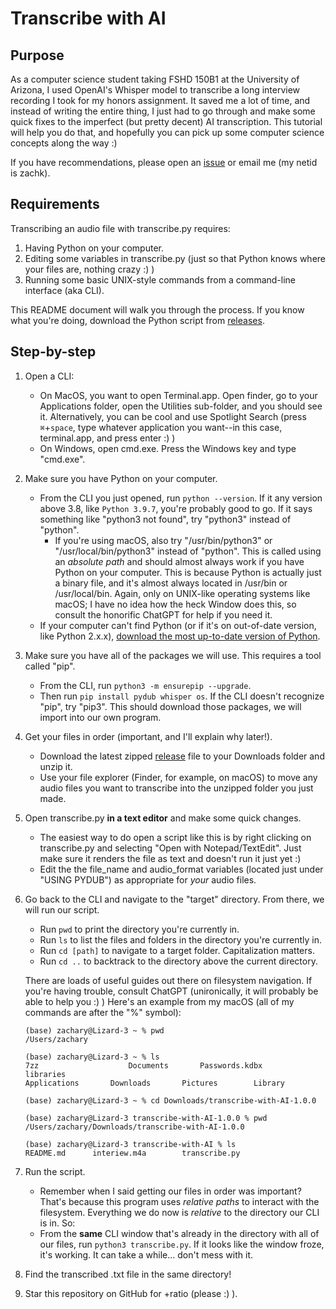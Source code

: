 # Transcribe with AI
## Purpose
As a computer science student taking FSHD 150B1 at the University of Arizona, I used OpenAI's Whisper model to transcribe a long interview recording I took for my honors assignment. It saved me a lot of time, and instead of writing the entire thing, I just had to go through and make some quick fixes to the imperfect (but pretty decent) AI transcription. This tutorial will help you do that, and hopefully you can pick up some computer science concepts along the way :)

If you have recommendations, please open an [issue](https://github.com/imzoc/transcribe-with-AI/issues) or email me (my netid is zachk).

## Requirements
Transcribing an audio file with transcribe.py requires:
1. Having Python on your computer.
2. Editing some variables in transcribe.py (just so that Python knows where your files are, nothing crazy :) )
3. Running some basic UNIX-style commands from a command-line interface (aka CLI).

This README document will walk you through the process. If you know what you're doing, download the Python script from [releases](https://github.com/imzoc/transcribe-with-AI/releases).

## Step-by-step
1. Open a CLI:
	* On MacOS, you want to open Terminal.app. Open finder, go to your Applications folder, open the Utilities sub-folder, and you should see it. Alternatively, you can be cool and use Spotlight Search (press `⌘`+`space`, type whatever application you want--in this case, terminal.app, and press enter :) )
	* On Windows, open cmd.exe. Press the Windows key and type "cmd.exe". 
2. Make sure you have Python on your computer.
	* From the CLI you just opened, run `python --version`. If it any version above 3.8, like `Python 3.9.7`, you're probably good to go. If it says something like "python3 not found", try "python3" instead of "python".
		* If you're using macOS, also try "/usr/bin/python3" or "/usr/local/bin/python3" instead of "python". This is called using an *absolute path* and should almost always work if you have Python on your computer. This is because Python is actually just a binary file, and it's almost always located in /usr/bin or /usr/local/bin. Again, only on UNIX-like operating systems like macOS; I have no idea how the heck Window does this, so consult the honorific ChatGPT for help if you need it.
	* If your computer can't find Python (or if it's on out-of-date version, like Python 2.x.x), [download the most up-to-date version of Python](https://www.python.org/downloads/).
3. Make sure you have all of the packages we will use. This requires a tool called "pip".
	* From the CLI, run `python3 -m ensurepip --upgrade`.
	* Then run `pip install pydub whisper os`. If the CLI doesn't recognize "pip", try "pip3". This should download those packages, we will import into our own program.
4. Get your files in order (important, and I'll explain why later!).
	* Download the latest zipped [release](https://github.com/imzoc/transcribe-with-AI/releases) file to your Downloads folder and unzip it.
	* Use your file explorer (Finder, for example, on macOS) to move any audio files you want to transcribe into the unzipped folder you just made.
5. Open transcribe.py __in a text editor__ and make some quick changes.
	* The easiest way to do open a script like this is by right clicking on transcribe.py and selecting "Open with Notepad/TextEdit". Just make sure it renders the file as text and doesn't run it just yet :)
	* Edit the the file_name and audio_format variables (located just under "USING PYDUB") as appropriate for *your* audio files.
6. Go back to the CLI and navigate to the "target" directory. From there, we will run our script.
	* Run `pwd` to print the directory you're currently in.
	* Run `ls` to list the files and folders in the directory you're currently in.
	* Run `cd [path]` to navigate to a target folder. Capitalization matters.
	* Run `cd ..` to backtrack to the directory above the current directory.

	There are loads of useful guides out there on filesystem navigation. If you're having trouble, consult ChatGPT (unironically, it will probably be able to help you :) ) Here's an example from my macOS (all of my commands are after the "%" symbol):


	`(base) zachary@Lizard-3 ~ % pwd`<br>
	`/Users/zachary`

	`(base) zachary@Lizard-3 ~ % ls`<br>
	`7zz	                Documents		Passwords.kdbx  	libraries`<br>
	`Applications		Downloads		Pictures		Library`

	`(base) zachary@Lizard-3 ~ % cd Downloads/transcribe-with-AI-1.0.0`

	`(base) zachary@Lizard-3 transcribe-with-AI-1.0.0 % pwd`<br>
	`/Users/zachary/Downloads/transcribe-with-AI-1.0.0`

	`(base) zachary@Lizard-3 transcribe-with-AI % ls`<br>
	`README.md		interiew.m4a		transcribe.py`


7. Run the script.
	* Remember when I said getting our files in order was important? That's because this program uses *relative paths* to interact with the filesystem. Everything we do now is *relative* to the directory our CLI is in. So:
	* From the __same__ CLI window that's already in the directory with all of our files, run `python3 transcribe.py`. If it looks like the window froze, it's working. It can take a while... don't mess with it.

8. Find the transcribed .txt file in the same directory!
9. Star this repository on GitHub for +ratio (please :) ).